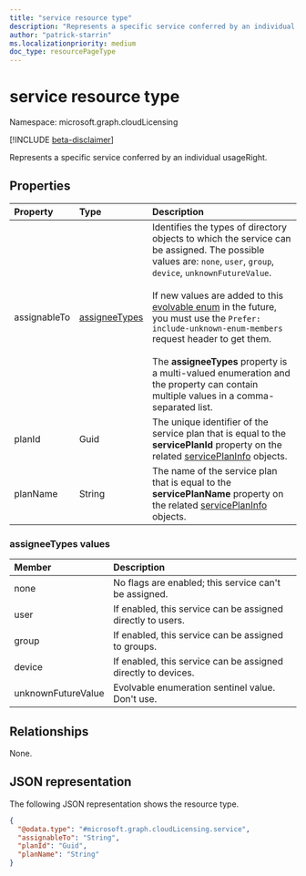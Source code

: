 ```yaml
---
title: "service resource type"
description: "Represents a specific service conferred by an individual usageRight."
author: "patrick-starrin"
ms.localizationpriority: medium
doc_type: resourcePageType
---
```


# service resource type

Namespace: microsoft.graph.cloudLicensing

[!INCLUDE [beta-disclaimer](../../includes/beta-disclaimer.md)]

Represents a specific service conferred by an individual usageRight.

## Properties
|Property|Type|Description|
|:---|:---|:---|
|assignableTo|[assigneeTypes](../resources/cloudlicensing-service.md#assigneetypes-values)|Identifies the types of directory objects to which the service can be assigned. The possible values are: `none`, `user`, `group`, `device`, `unknownFutureValue`.<br/><br/>If new values are added to this [evolvable enum](/graph/best-practices-concept#handling-future-members-in-evolvable-enumerations) in the future, you must use the `Prefer: include-unknown-enum-members` request header to get them.<br/><br/>The **assigneeTypes** property is a multi-valued enumeration and the property can contain multiple values in a comma-separated list.|
|planId|Guid|The unique identifier of the service plan that is equal to the **servicePlanId** property on the related [servicePlanInfo](../resources/serviceplaninfo.md) objects.|
|planName|String|The name of the service plan that is equal to the **servicePlanName** property on the related [servicePlanInfo](../resources/serviceplaninfo.md) objects.|

### assigneeTypes values

| Member            | Description                                                            |
|:------------------|:-----------------------------------------------------------------------|
| none              | No flags are enabled; this service can't be assigned.                  |
| user              | If enabled, this service can be assigned directly to users.            |
| group             | If enabled, this service can be assigned to groups.                    |
| device            | If enabled, this service can be assigned directly to devices.          |
| unknownFutureValue| Evolvable enumeration sentinel value. Don't use.                       |

## Relationships
None.

## JSON representation
The following JSON representation shows the resource type.
<!-- {
  "blockType": "resource",
  "@odata.type": "microsoft.graph.cloudLicensing.service"
}
-->
``` json
{
  "@odata.type": "#microsoft.graph.cloudLicensing.service",
  "assignableTo": "String",
  "planId": "Guid",
  "planName": "String"
}
```
